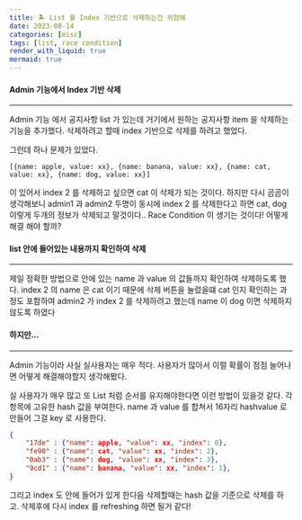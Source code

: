 ```yaml
---
title: 🏝 List 를 Index 기반으로 삭제하는건 위험해
date: 2023-08-14
categories: [misc]
tags: [list, race condition]
render_with_liquid: true
mermaid: true
---
```

#### Admin 기능에서 Index 기반 삭제
---
Admin 기능 에서 공지사항 list 가 있는데 거기에서 원하는 공지사항 item 을 삭제하는 기능을 추가했다. 삭제하려고 할때 index 기반으로 삭제를 하려고 했었다.

그런데 하나 문제가 있었다.
```
[{name: apple, value: xx}, {name: banana, value: xx}, {name: cat, value: xx}, {name: dog, value: xx}]
```
이 있어서 index 2 를 삭제하고 싶으면 cat 이 삭제가 되는 것이다. 하지만 다시 곰곰이 생각해보니 admin1 과 admin2 두명이 동시에 index 2 를 삭제한다고 하면 cat, dog 이렇게 두개의 정보가 삭제되고 말것이다.. Race Condition 이 생기는 것이다! 어떻게 해결 해야 할까?

#### list 안에 들어있는 내용까지 확인하여 삭제
---
제일 정확한 방법으로 안에 있는 name 과 value 의 값들까지 확인하여 삭제하도록 했다. index 2 의 name 은 cat 이기 때문에 삭제 버튼을 눌렀을떄 cat 인지 확인하는 과정도 포함하여 admin2 가 index 2 를 삭제하려고 했는데 name 이 dog 이면 삭제하지 않도록 하였다

#### 하지만... 
---
Admin 기능이라 사실 실사용자는 매우 적다. 사용자가 많아서 이럴 확률이 점점 늘어나면 어떻게 해결해야할지 생각해봤다.

실 사용자가 매우 많고 또 List 처럼 순서를 유지해야한다면 이런 방법이 있을것 같다. 각 항목에 고유한 hash 값을 부여한다.
name 과 value 를 합쳐서 16자리 hashvalue 로 만들어 그걸 key 로 사용한다.

```json
{
    "17de" : {"name": apple, "value": xx, "index": 0},
    "fe90" : {"name": cat, "value": xx, "index": 2},
    "0ab3" : {"name": dog, "value": xx, "index": 3},
    "9cd1" : {"name": banana, "value": xx, "index": 1},
}
```

그리고 index 도 안에 들어가 있게 한다음 삭제할때는 hash 값을 기준으로 삭제를 하고. 삭제후에 다시 index 를 refreshing 하면 될거 같다!

